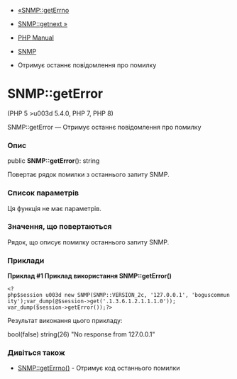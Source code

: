 - [«SNMP::getErrno](snmp.geterrno.md)
- [SNMP::getnext »](snmp.getnext.md)

- [PHP Manual](index.md)
- [SNMP](class.snmp.md)
- Отримує останнє повідомлення про помилку

# SNMP::getError

(PHP 5 \>u003d 5.4.0, PHP 7, PHP 8)

SNMP::getError — Отримує останнє повідомлення про помилку

### Опис

public **SNMP::getError**(): string

Повертає рядок помилки з останнього запиту SNMP.

### Список параметрів

Ця функція не має параметрів.

### Значення, що повертаються

Рядок, що описує помилку останнього запиту SNMP.

### Приклади

**Приклад #1 Приклад використання **SNMP::getError()****

` <?php$session u003d new SNMP(SNMP::VERSION_2c, '127.0.0.1', 'boguscommunity');var_dump(@$session->get('.1.3.6.1.2.1.1.1.0')); var_dump($session->getError());?> `

Результат виконання цього прикладу:

bool(false)
string(26) "No response from 127.0.0.1"

### Дивіться також

- [SNMP::getErrno()](snmp.geterrno.md) - Отримує код останнього
помилки
